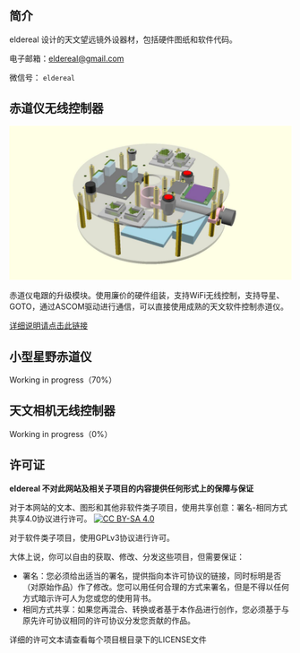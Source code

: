 ## 简介

eldereal 设计的天文望远镜外设器材，包括硬件图纸和软件代码。

电子邮箱：eldereal@gmail.com

微信号： `eldereal` 

## 赤道仪无线控制器

![赤道仪无线控制器示意图](./remote-mount/index.jpg)

赤道仪电跟的升级模块。使用廉价的硬件组装，支持WiFi无线控制，支持导星、GOTO，通过ASCOM驱动进行通信，可以直接使用成熟的天文软件控制赤道仪。

[详细说明请点击此链接](./remote-mount/index.md)

## 小型星野赤道仪

Working in progress（70%）

## 天文相机无线控制器

Working in progress（0%）

## 许可证

**eldereal 不对此网站及相关子项目的内容提供任何形式上的保障与保证**

对于本网站的文本、图形和其他非软件类子项目，使用共享创意：署名-相同方式共享4.0协议进行许可。
[![CC BY-SA 4.0](https://licensebuttons.net/l/by-sa/4.0/88x31.png)](https://creativecommons.org/licenses/by-sa/4.0/cn/)

对于软件类子项目，使用GPLv3协议进行许可。

大体上说，你可以自由的获取、修改、分发这些项目，但需要保证：

 * 署名：您必须给出适当的署名，提供指向本许可协议的链接，同时标明是否（对原始作品）作了修改。您可以用任何合理的方式来署名，但是不得以任何方式暗示许可人为您或您的使用背书。
 * 相同方式共享：如果您再混合、转换或者基于本作品进行创作，您必须基于与原先许可协议相同的许可协议分发您贡献的作品。

详细的许可文本请查看每个项目根目录下的LICENSE文件
